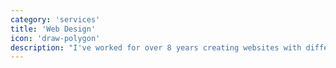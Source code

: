 ```yaml
---
category: 'services'
title: 'Web Design'
icon: 'draw-polygon'
description: "I've worked for over 8 years creating websites with different technologies, adapting to the trends in design. "
---
```

